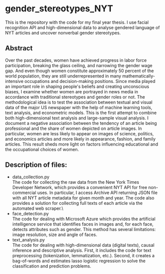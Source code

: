 # gender_stereotypes_NYT
This is the repository with the code for my final year thesis. I use facial recognition API and high-dimensional data to analyse gendered language of NYT articles and uncover nonverbal gender stereotypes.

## Abstract
Over the past decades, women have achieved progress in labor force participation, breaking the glass ceiling, and narrowing the gender wage gap. And even though women constitute approximately 50 percent of the world population, they are still underrepresented in many mathematically-intensive occupations and decision-making positions. Since media played an important role in shaping people's beliefs and creating unconscious biases, I examine whether women are portrayed in news media in accordance with traditional stereotypes and gender roles or not. The methodological idea is to test the association between textual and visual data of the major US newspaper with the help of machine learning tools, text analysis, and econometric models. This is the first attempt to combine both high-dimensional text analysis and large-sample visual analysis. I document a negative association between the tendency of an article being professional and the share of women depicted on article images. In particular, women are less likely to appear on images of science, politics, and economics articles and more likely in appearance, fashion, and family articles. This result sheds more light on factors influencing educational and the occupational choices of women.

## Description of files:
* data_collection.py\
The code for collecting the raw data from the New York Times Developer Network, which provides a convenient NYT API for free non-commercial uses. In particular, I access Archive API returning JSON file with all NYT article metadata for given month and year. The code also provides a solution for collecting full texts of each article via the automated web scraper.\
* face_detection.py\
The code for dealing with Microsoft Azure which provides the artificial intelligence service that identifies faces in images and, for each face, detects attributes such as gender. This method has several limitations: image resolution, size and angle of faces.
* text_analysis.py\
The code for dealing with high-dimensional data (digital texts), causal inference and descriptive analysis. First, it includes the code for text preprocessing (tokenization, lemmatization, etc.). Second, it creates a bag-of-words and estimates lasso logistic regression to solve the classification and prediction problems.
